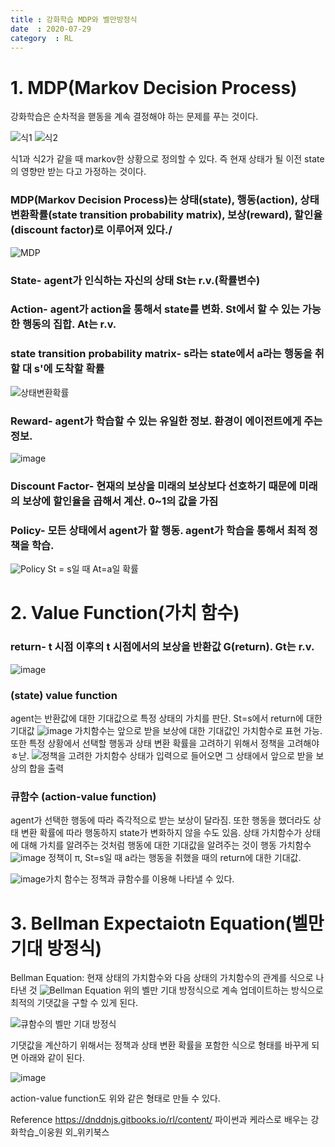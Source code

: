 ```yaml
---
title : 강화학습 MDP와 벨만방정식
date  : 2020-07-29
category  : RL
---
```

# 1. MDP(Markov Decision Process)
강화학습은 순차적을 핻동을 계속 결정해야 하는 문제를 푸는 것이다.

![식1](https://user-images.githubusercontent.com/49282663/88745419-f7b5da80-d184-11ea-8889-e7396805b724.png)
![식2](https://user-images.githubusercontent.com/49282663/88745443-0ac8aa80-d185-11ea-87e8-754dcca344f7.png)

식1과 식2가 같을 때 markov한 상황으로 정의할 수 있다. 즉 현재 상태가 될 이전 state의 영향만 받는 다고 가정하는 것이다.

### MDP(Markov Decision Process)는 상태(state), 행동(action), 상태변환확률(state transition probability matrix), 보상(reward), 할인율(discount factor)로 이루어져 있다./
![MDP](https://user-images.githubusercontent.com/49282663/88746113-b6262f00-d186-11ea-906b-2ae2fa33be1c.png)

### State- agent가 인식하는 자신의 상태 St는 r.v.(확률변수)

### Action- agent가 action을 통해서 state를 변화. St에서 할 수 있는 가능한 행동의 집합. At는 r.v.

### state transition probability matrix- s라는 state에서 a라는 행동을 취할 대 s'에 도착할 확률
![상태변환확률](https://user-images.githubusercontent.com/49282663/88746179-dd7cfc00-d186-11ea-8d53-87f4bc10d6d9.png)

### Reward- agent가 학습할 수 있는 유일한 정보. 환경이 에이전트에게 주는 정보.
![image](https://user-images.githubusercontent.com/49282663/88746499-ab1fce80-d187-11ea-9231-1730b94cc3b7.png)

### Discount Factor- 현재의 보상을 미래의 보상보다 선호하기 때문에 미래의 보상에 할인율을 곱해서 계산. 0~1의 값을 가짐

### Policy- 모든 상태에서 agent가 할 행동. agent가 학습을 통해서 최적 정책을 학습.
![Policy](https://user-images.githubusercontent.com/49282663/88746786-47e26c00-d188-11ea-9c39-9f063d798e3a.png)
St = s일 때 At=a일 확률



# 2. Value Function(가치 함수)

### return- t 시점 이후의 t 시점에서의 보상을 반환값 G(return). Gt는 r.v.
![image](https://user-images.githubusercontent.com/49282663/88747293-71e85e00-d189-11ea-9a6b-a1bec1082c1d.png)

### (state) value function
agent는 반환값에 대한 기대값으로 특정 상태의 가치를 판단. St=s에서 return에 대한 기대값
![image](https://user-images.githubusercontent.com/49282663/88747828-8bd67080-d18a-11ea-8f3d-30f6024f44e9.png)
가치함수는 앞으로 받을 보상에 대한 기대값인 가치함수로 표현 가능. 또한 특정 상황에서 선택할 행동과 상태 변환 확률을 고려하기 위해서 정책을 고려해야 ㅎ낟.
![정책을 고려한 가치함수](https://user-images.githubusercontent.com/49282663/88748066-1919c500-d18b-11ea-8206-876406c9df6d.png)
상태가 입력으로 들어오면 그 상태에서 앞으로 받을 보상의 합을 출력

### 큐함수 (action-value function)
agent가 선택한 행동에 따라 즉각적으로 받는 보상이 달라짐. 또한 행동을 했더라도 상태 변환 확률에 따라 행동하지 state가 변화하지 않을 수도 있음.
상태 가치함수가 상태에 대해 가치를 알려주는 것처럼 행동에 대한 기대값을 알려주는 것이 행동 가치함수
![image](https://user-images.githubusercontent.com/49282663/88748587-5894e100-d18c-11ea-8531-ace443673b23.png)
정책이 π, St=s일 때 a라는 행동을 취했을 때의 return에 대한 기대값.

![image](https://user-images.githubusercontent.com/49282663/88756738-5be59800-d19f-11ea-9535-b3646920f278.png)가치 함수는 정책과 큐함수를 이용해 나타낼 수 있다.


# 3. Bellman Expectaiotn Equation(벨만 기대 방정식)
Bellman Equation: 현재 상태의 가치함수와 다음 상태의 가치함수의 관계를 식으로 나타낸 것
![Bellman Equation](https://user-images.githubusercontent.com/49282663/88756021-64d56a00-d19d-11ea-984c-321ace951229.png)
위의 벨만 기대 방정식으로 계속 업데이트하는 방식으로 최적의 기댓값을 구할 수 있게 된다.

![큐함수의 벨만 기대 방정식](https://user-images.githubusercontent.com/49282663/88756029-69018780-d19d-11ea-81ce-34878f0cdc8a.png)

기댓값을 계산하기 위해서는 정책과 상태 변환 확률을 포함한 식으로 형태를 바꾸게 되면 아래와 같이 된다.

![image](https://user-images.githubusercontent.com/49282663/88757190-6fddc980-d1a0-11ea-94ae-0d3731f6fd0a.png)
 
action-value function도 위와 같은 형태로 만들 수 있다.



Reference
https://dnddnjs.gitbooks.io/rl/content/
파이썬과 케라스로 배우는 강화학습_이웅원 외_위키북스
